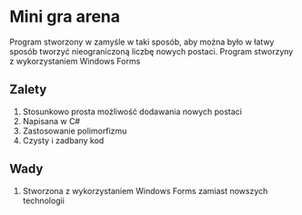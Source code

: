 # Mini gra arena
Program stworzony w zamyśle w taki sposób, aby można było w łatwy sposób tworzyć nieograniczoną liczbę nowych postaci. Program stworzyny z wykorzystaniem Windows Forms

## Zalety
1. Stosunkowo prosta możliwość dodawania nowych postaci
2. Napisana w C#
3. Zastosowanie polimorfizmu
4. Czysty i zadbany kod
## Wady
1. Stworzona z wykorzystaniem Windows Forms zamiast nowszych technologii

